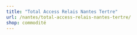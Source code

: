 ```yaml
---
title: "Total Access Relais Nantes Tertre"
url: /nantes/total-access-relais-nantes-tertre/
shop: commodité
---
```

